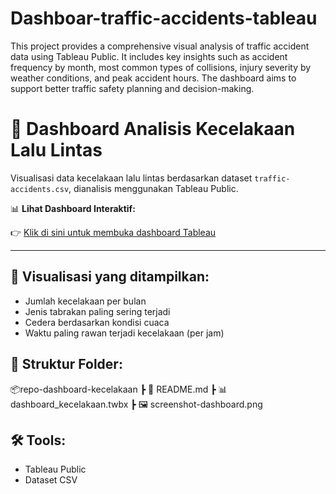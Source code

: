 # Dashboar-traffic-accidents-tableau
This project provides a comprehensive visual analysis of traffic accident data using Tableau Public. It includes key insights such as accident frequency by month, most common types of collisions, injury severity by weather conditions, and peak accident hours. The dashboard aims to support better traffic safety planning and decision-making. 

# 🚦 Dashboard Analisis Kecelakaan Lalu Lintas

Visualisasi data kecelakaan lalu lintas berdasarkan dataset `traffic-accidents.csv`, dianalisis menggunakan Tableau Public.

📊 **Lihat Dashboard Interaktif:**

👉 [Klik di sini untuk membuka dashboard Tableau](https://public.tableau.com/views/DashboardAnalisisKecelakaanLaluLintas/Dashboard1?:language=en-US&publish=yes&:sid=&:redirect=auth&:display_count=n&:origin=viz_share_link)

---

## 📌 Visualisasi yang ditampilkan:
- Jumlah kecelakaan per bulan
- Jenis tabrakan paling sering terjadi
- Cedera berdasarkan kondisi cuaca
- Waktu paling rawan terjadi kecelakaan (per jam)

## 📁 Struktur Folder:
📦repo-dashboard-kecelakaan
┣ 📄 README.md
┣ 📊 dashboard_kecelakaan.twbx
┣ 🖼️ screenshot-dashboard.png


## 🛠️ Tools:
- Tableau Public
- Dataset CSV
